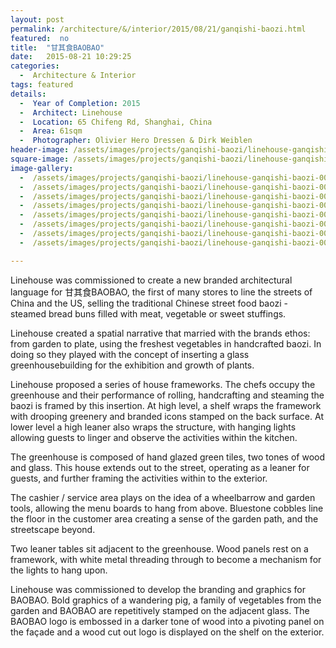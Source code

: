 ```yaml
---
layout: post
permalink: /architecture/&/interior/2015/08/21/ganqishi-baozi.html
featured:  no
title:  "甘其食BAOBAO"
date:   2015-08-21 10:29:25
categories:
  -  Architecture & Interior
tags: featured
details:
  -  Year of Completion: 2015
  -  Architect: Linehouse
  -  Location: 65 Chifeng Rd, Shanghai, China
  -  Area: 61sqm
  -  Photographer: Olivier Hero Dressen & Dirk Weiblen
header-image: /assets/images/projects/ganqishi-baozi/linehouse-ganqishi-baozi-008.jpg
square-image: /assets/images/projects/ganqishi-baozi/linehouse-ganqishi-baozi-square.jpg
image-gallery:
  -  /assets/images/projects/ganqishi-baozi/linehouse-ganqishi-baozi-001.jpg
  -  /assets/images/projects/ganqishi-baozi/linehouse-ganqishi-baozi-002.jpg
  -  /assets/images/projects/ganqishi-baozi/linehouse-ganqishi-baozi-003.jpg
  -  /assets/images/projects/ganqishi-baozi/linehouse-ganqishi-baozi-004.jpg
  -  /assets/images/projects/ganqishi-baozi/linehouse-ganqishi-baozi-005.jpg
  -  /assets/images/projects/ganqishi-baozi/linehouse-ganqishi-baozi-006.jpg
  -  /assets/images/projects/ganqishi-baozi/linehouse-ganqishi-baozi-007.jpg
  -  /assets/images/projects/ganqishi-baozi/linehouse-ganqishi-baozi-008.jpg

---
```

Linehouse was commissioned to create a new branded architectural language for 甘其食BAOBAO, the first of many stores to line the streets of China and the US, selling the traditional Chinese street food baozi - steamed bread buns filled with meat, vegetable or sweet stuffings. 
 
Linehouse created a spatial narrative that married with the brands ethos: from garden to plate, using the freshest vegetables in handcrafted baozi. In doing so they played with the concept of inserting a glass greenhousebuilding for the exhibition and growth of plants. 
 
Linehouse proposed a series of house frameworks. The chefs occupy the greenhouse and their performance of rolling, handcrafting and steaming the baozi is framed by this insertion. At high level, a shelf wraps the framework with drooping greenery and branded icons stamped on the back surface. At lower level a high leaner also wraps the structure, with hanging lights allowing guests to linger and observe the activities within the kitchen.
 
The greenhouse is composed of hand glazed green tiles, two tones of wood and glass. This house extends out to the street, operating as a leaner for guests, and further framing the activities within to the exterior.
 
The cashier / service area plays on the idea of ​​a wheelbarrow and garden tools, allowing the menu boards to hang from above. Bluestone cobbles line the floor in the customer area creating a sense of the garden path, and the streetscape beyond.
 
Two leaner tables sit adjacent to the greenhouse. Wood panels rest on a framework, with white metal threading through to become a mechanism for the lights to hang upon.
 
Linehouse was commissioned to develop the branding and graphics for BAOBAO. Bold graphics of a wandering pig, a family of vegetables from the garden and BAOBAO are repetitively stamped on the adjacent glass. The BAOBAO logo is embossed in a darker tone of wood into a pivoting panel on the façade and a wood cut out logo is displayed on the shelf on the exterior. 
